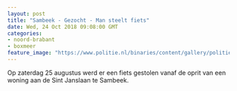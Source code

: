 ```yaml
---
layout: post
title: "Sambeek - Gezocht - Man steelt fiets"
date: Wed, 24 Oct 2018 09:08:00 GMT
categories: 
- noord-brabant 
- boxmeer 
feature_image: "https://www.politie.nl/binaries/content/gallery/politie/gezocht/verdachten/2018/oktober/09-ob/2018179103/diefst.-fiets..jpg"
---
```


Op zaterdag 25 augustus werd er een fiets gestolen vanaf de oprit van een woning aan de Sint Janslaan te Sambeek.
